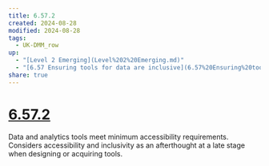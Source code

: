 ```yaml
---
title: 6.57.2
created: 2024-08-28
modified: 2024-08-28
tags:
  - UK-DMM_row
up:
  - "[Level 2 Emerging](Level%202%20Emerging.md)"
  - "[6.57 Ensuring tools for data are inclusive](6.57%20Ensuring%20tools%20for%20data%20are%20inclusive.md)"
share: true
---
```

# [6.57.2](6.57.2.md)

Data and analytics tools meet minimum accessibility requirements. Considers accessibility and inclusivity as an afterthought at a late stage when designing or acquiring tools.
